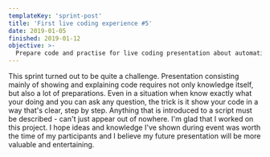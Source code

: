 ```yaml
---
templateKey: 'sprint-post'
title: 'First live coding experience #5'
date: 2019-01-05
finished: 2019-01-12
objective: >-
  Prepare code and practise for live coding presentation about automating everyday tasks with Python.
---
```


This sprint turned out to be quite a challenge. Presentation consisting mainly of showing and explaining code requires not only knowledge itself, 
but also a lot of preparations. Even in a situation when know exactly what your doing and you can ask any question, 
the trick is it show your code in a way that's clear, step by step. Anything that is introduced to a script must be described - can't just appear out of nowhere.
I'm glad that I worked on this project. I hope ideas and knowledge I've shown during event was worth the time of my participants
and I believe my future presentation will be more valuable and entertaining. 